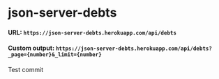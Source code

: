 # json-server-debts

#### URL: `https://json-server-debts.herokuapp.com/api/debts`

#### Custom output: `https://json-server-debts.herokuapp.com/api/debts?_page={number}&_limit={number}`

Test commit
